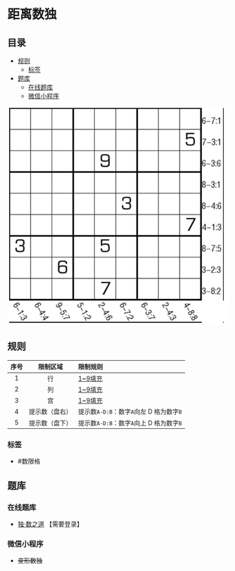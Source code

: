 # 距离数独
<!-- START doctoc generated TOC please keep comment here to allow auto update -->
<!-- DON'T EDIT THIS SECTION, INSTEAD RE-RUN doctoc TO UPDATE -->
## 目录

- [规则](#%E8%A7%84%E5%88%99)
  - [标签](#%E6%A0%87%E7%AD%BE)
- [题库](#%E9%A2%98%E5%BA%93)
  - [在线题库](#%E5%9C%A8%E7%BA%BF%E9%A2%98%E5%BA%93)
  - [微信小程序](#%E5%BE%AE%E4%BF%A1%E5%B0%8F%E7%A8%8B%E5%BA%8F)

<!-- END doctoc generated TOC please keep comment here to allow auto update -->

![题](../../../images/sudoku/距离数独.png)

## 规则

| 序号  |  限制区域   | 限制规则                         |
|:---:|:-------:|:-----------------------------|
|  1  |    行    | [1~9填充]                      |
|  2  |    列    | [1~9填充]                      |
|  3  |    宫    | [1~9填充]                      |
|  4  | 提示数（盘右） | 提示数`A-D:B`：数字`A`向左 D 格为数字`B` |
|  5  | 提示数（盘下） | 提示数`A-D:B`：数字`A`向上 D 格为数字`B` |

### 标签

- #数限格

## 题库

### 在线题库

- [独·数之道](http://www.sudokufans.org.cn/lx/game.index.php?type=jl) 【需要登录】

### 微信小程序

- ~~变形数独~~

[1~9填充]: ../../../rules.md#1to9填充
